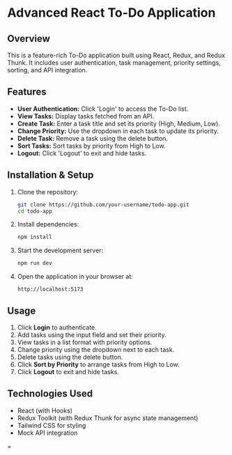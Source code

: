# Advanced React To-Do Application

## Overview
This is a feature-rich To-Do application built using React, Redux, and Redux Thunk. It includes user authentication, task management, priority settings, sorting, and API integration.

## Features
- **User Authentication:** Click 'Login' to access the To-Do list.
- **View Tasks:** Display tasks fetched from an API.
- **Create Task:** Enter a task title and set its priority (High, Medium, Low).
- **Change Priority:** Use the dropdown in each task to update its priority.
- **Delete Task:** Remove a task using the delete button.
- **Sort Tasks:** Sort tasks by priority from High to Low.
- **Logout:** Click 'Logout' to exit and hide tasks.

## Installation & Setup
1. Clone the repository:
   ```sh
   git clone https://github.com/your-username/todo-app.git
   cd todo-app
   ```
2. Install dependencies:
   ```sh
   npm install
   ```
3. Start the development server:
   ```sh
   npm run dev
   ```
4. Open the application in your browser at:
   ```
   http://localhost:5173
   ```

## Usage
1. Click **Login** to authenticate.
2. Add tasks using the input field and set their priority.
3. View tasks in a list format with priority options.
4. Change priority using the dropdown next to each task.
5. Delete tasks using the delete button.
6. Click **Sort by Priority** to arrange tasks from High to Low.
7. Click **Logout** to exit and hide tasks.

## Technologies Used
- React (with Hooks)
- Redux Toolkit (with Redux Thunk for async state management)
- Tailwind CSS for styling
- Mock API integration

=

